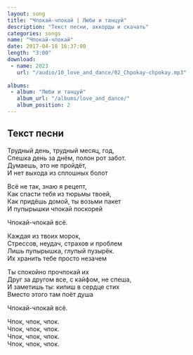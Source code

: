 ```yaml
---
layout: song
title: "Чпокай-чпокай | Люби и танцуй"
description: "Текст песни, аккорды и скачать"
categories: songs
name: "Чпокай-чпокай"
date: 2017-04-18 16:37:00
length: "3:00"
download:
 - name: 2023
   url: "/audio/10_love_and_dance/02_Chpokay-chpokay.mp3"
   
albums:
 - album: "Люби и танцуй"
   album_url: "/albums/love_and_dance/"
   album_position: 2
---
```



## Текст песни  
Трудный день, трудный месяц, год,  
Спешка день за днём, полон рот забот.  
Думаешь, это не пройдёт,  
И нет выхода из сплошных болот  

Всё не так, знаю я рецепт,  
Как спасти тебя из тюрьмы твоей,  
Как придёшь домой, ты возьми пакет  
И пупырышки чпокай поскорей

Чпокай-чпокай всё.  

Каждая из твоих морок,  
Стрессов, неудач, страхов и проблем  
Лишь пупырышка, глупый пузырёк.  
Их хранить тебе просто незачем  

Ты спокойно прочпокай их  
Друг за другом все, с кайфом, не спеша,  
И заметишь ты: кипиш в сердце стих  
Вместо этого там поёт душа  

Чпокай-чпокай всё.  

Чпок, чпок, чпок.  
Чпок, чпок, чпок.  
Чпок, чпок, чпок.  
Чпок, чпок, чпок.  